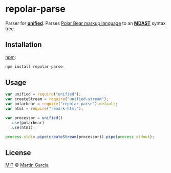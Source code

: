 # repolar-parse

Parser for [**unified**][unified]. Parses [Polar Bear markup language](https://bear.app/faq/Markup%20:%20Markdown/Polar%20Bear%20markup%20language/) to an
[**MDAST**][mdast] syntax tree.

## Installation

[npm][]:

```sh
npm install repolar-parse
```

## Usage

```js
var unified = require("unified");
var createStream = require("unified-stream");
var polarbear = require("repolar-parse").default;
var html = require("remark-html");

var processor = unified()
  .use(polarbear)
  .use(html);

process.stdin.pipe(createStream(processor)).pipe(process.stdout);
```

## License

[MIT][license] © [Martin Garcia][author]

<!-- Definitions -->

[license]: https://github.com/magarcia/repolar-parse/blob/master/LICENSE
[author]: http://github.com/magarcia
[npm]: https://docs.npmjs.com/cli/install
[unified]: https://github.com/unifiedjs/unified
[mdast]: https://github.com/syntax-tree/mdast
